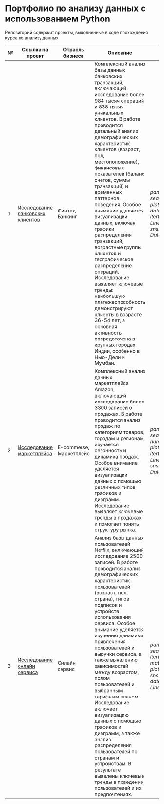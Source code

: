 # Портфолио по анализу данных с использованием Рython
Репозиторий содержит проекты, выполненные в ходе прохождения курса по анализу данных

№ | Ссылка на проект | Отрасль бизнеса | Описание | Используемые библиотеки | Презентация проекта 
---|---|---|---|---|---
| 1  | [Исследование банковских клиентов](https://github.com/YulianaOs/portfolio_python/tree/6611c545cb1e36b9903de8c18790573207ed3e2a/Bank) | Финтех, Банкинг  | Комплексный анализ базы данных банковских транзакций, включающий исследование более 984 тысяч операций и 838 тысяч уникальных клиентов. В работе проводится детальный анализ демографических характеристик клиентов (возраст, пол, местоположение), финансовых показателей (баланс счетов, суммы транзакций) и временных паттернов поведения. Особое внимание уделяется визуализации данных, включая графики распределения транзакций, возрастные группы клиентов и географическое распределение операций. Исследование выявляет ключевые тренды: наибольшую платежеспособность демонстрируют клиенты в возрасте 36-54 лет, а основная активность сосредоточена в крупных городах Индии, особенно в Нью-Дели и Мумбаи. | *pandas, matplotlib, seaborn, google.colab, plotly.express, numpy, datetime, collections, itertools, functools, LinearSegmentedColormap, sns.color_palette, DateFormatter* | [Презентация bank_clients_research](https://drive.google.com/file/d/1pRRcJfMz0y4Ob6mcjUt8ia4rR0vCsGeh/view?usp=sharing) |
| 2  | [Исследование маркетплейса](https://github.com/YulianaOs/portfolio_python/tree/ed2de912658c30481b3f3b749c959fe5f1dacff1/Amazon) | E-commerse, Маркетплейс  | Комплексный анализ данных маркетплейса Amazon, включающий исследование более 3300 записей о продажах. В работе проводится анализ продаж по категориям товаров, городам и регионам, изучается сезонность и динамика продаж. Особое внимание уделяется визуализации данных с помощью различных типов графиков и диаграмм. Исследование выявляет ключевые тренды в продажах и помогает понять структуру рынка. | *pandas, matplotlib, seaborn, google.colab, numpy, datetime, plotly.express, collections, itertools,  functools, LinearSegmentedColormap, sns.color_palette, DateFormatter* | [Презентация amazon_marketplace_data](https://drive.google.com/file/d/1yJuMgHq9GSnvS08UddQO9AHk7UtV4WQH/view?usp=sharing) |
| 3  | [Исследование онлайн сервиса](https://github.com/YulianaOs/portfolio_python/tree/91e64074278b8a900148d1b66ad0133313b9b9af/Netflix) | Онлайн сервис  | Анализ базы данных пользователей Netflix, включающий исследование 2500 записей. В работе проводится анализ демографических характеристик пользователей (возраст, пол, страна), типов подписок и устройств использования сервиса. Особое внимание уделяется изучению динамики привлечения пользователей и выручки сервиса, а также выявлению зависимостей между возрастом, полом пользователей и выбранным тарифным планом. Исследование включает визуализацию данных с помощью графиков и диаграмм, а также анализ распределения пользователей по странам и устройствам. В результате выявлены ключевые тренды в поведении пользователей и их предпочтениях. | *pandas, matplotlib.pyplot, seaborn, google.colab, itertools, functools, matplotlib.colors, plotly.express, sns.color_palette, date_range, LinearSegmentedColormap* | [Презентация netflix_users_analysis](https://drive.google.com/file/d/14yde_tmdcSXWwbGFExFJRoexyp68zC8A/view?usp=sharing) |

